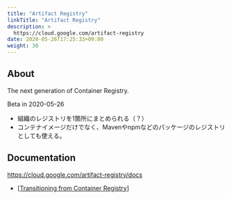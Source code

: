 ```yaml
---
title: "Artifact Registry"
linkTitle: "Artifact Registry"
description: >
  https://cloud.google.com/artifact-registry
date: 2020-05-26T17:25:33+09:00
weight: 30
---
```


## About
The next generation of Container Registry.

Beta in 2020-05-26

- 組織のレジストリを1箇所にまとめられる（？）
- コンテナイメージだけでなく、Mavenやnpmなどのパッケージのレジストリとしても使える。

## Documentation

https://cloud.google.com/artifact-registry/docs

- [[Transitioning from Container Registry](https://cloud.google.com/artifact-registry/docs/transition-from-gcr?hl=ja)]
